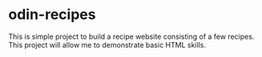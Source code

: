 # odin-recipes
This is simple project to build a recipe website consisting of a few recipes. This project will allow me to demonstrate basic HTML skills.